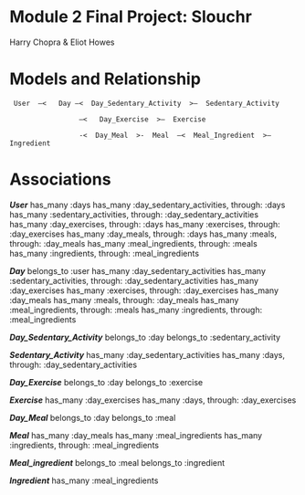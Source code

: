 # Module 2 Final Project: Slouchr

Harry Chopra & Eliot Howes

# Models and Relationship

	 User  —<   Day —<  Day_Sedentary_Activity  >—  Sedentary_Activity

			         —<   Day_Exercise  >—  Exercise 

		         	 -<  Day_Meal  >-  Meal  —<  Meal_Ingredient  >—  Ingredient
			     
             
# Associations

__*User*__
has_many :days
  has_many :day_sedentary_activities, through: :days
  has_many :sedentary_activities, through: :day_sedentary_activities
  has_many :day_exercises, through: :days
  has_many :exercises, through: :day_exercises
  has_many :day_meals, through: :days
  has_many :meals, through: :day_meals
  has_many :meal_ingredients, through: :meals
  has_many :ingredients, through: :meal_ingredients

__*Day*__
belongs_to :user
  has_many :day_sedentary_activities
  has_many :sedentary_activities, through: :day_sedentary_activities
  has_many :day_exercises
  has_many :exercises, through: :day_exercises
  has_many :day_meals
  has_many :meals, through: :day_meals
  has_many :meal_ingredients, through: :meals
  has_many :ingredients, through: :meal_ingredients


__*Day_Sedentary_Activity*__
belongs_to :day
belongs_to :sedentary_activity

__*Sedentary_Activity*__
has_many :day_sedentary_activities
has_many :days, through: :day_sedentary_activities

__*Day_Exercise*__
belongs_to :day
belongs_to :exercise

__*Exercise*__
  has_many :day_exercises
  has_many :days, through: :day_exercises

__*Day_Meal*__
belongs_to :day
belongs_to :meal

__*Meal*__
has_many :day_meals
has_many :meal_ingredients
has_many :ingredients, through: :meal_ingredients

__*Meal_ingredient*__
belongs_to :meal
belongs_to :ingredient

__*Ingredient*__
has_many :meal_ingredients

							     
